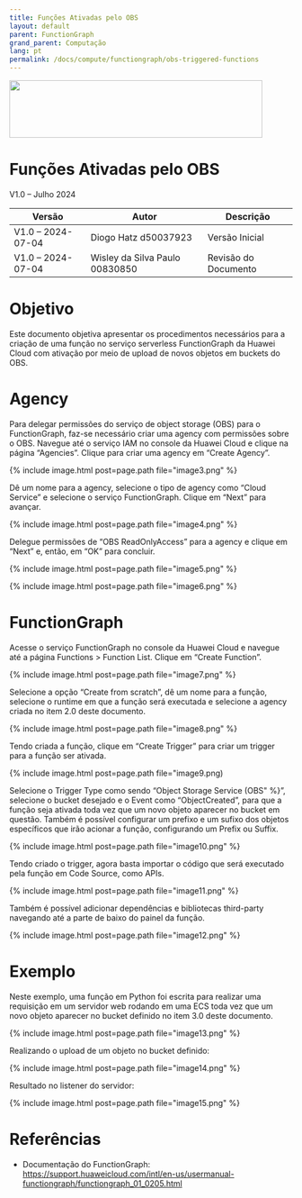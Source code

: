 ```yaml
---
title: Funções Ativadas pelo OBS
layout: default
parent: FunctionGraph
grand_parent: Computação
lang: pt
permalink: /docs/compute/functiongraph/obs-triggered-functions
---
```

<img width="450px" height="102px" src="https://console-static.huaweicloud.com/static/authui/20210202115135/public/custom/images/logo-en.svg">

# Funções Ativadas pelo OBS

V1.0 – Julho 2024

| **Versão**        | **Autor**                      | **Descrição**        |
| ----------------- | ------------------------------ | -------------------- |
| V1.0 – 2024-07-04 | Diogo Hatz d50037923           | Versão Inicial       |
| V1.0 – 2024-07-04 | Wisley da Silva Paulo 00830850 | Revisão do Documento |

# Objetivo

Este documento objetiva apresentar os procedimentos necessários para a
criação de uma função no serviço serverless FunctionGraph da Huawei
Cloud com ativação por meio de upload de novos objetos em buckets do
OBS.

# Agency

Para delegar permissões do serviço de object storage (OBS) para o
FunctionGraph, faz-se necessário criar uma agency com permissões sobre o
OBS. Navegue até o serviço IAM no console da Huawei Cloud e clique na
página “Agencies”. Clique para criar uma agency em “Create Agency”.

{% include image.html post=page.path file="image3.png" %}

Dê um nome para a agency, selecione o tipo de agency como “Cloud
Service” e selecione o serviço FunctionGraph. Clique em “Next” para
avançar.

{% include image.html post=page.path file="image4.png" %}

Delegue permissões de “OBS ReadOnlyAccess” para a agency e clique em
“Next” e, então, em “OK” para concluir.

{% include image.html post=page.path file="image5.png" %}

{% include image.html post=page.path file="image6.png" %}

# FunctionGraph

Acesse o serviço FunctionGraph no console da Huawei Cloud e navegue até
a página Functions \> Function List. Clique em “Create Function”.

{% include image.html post=page.path file="image7.png" %}

Selecione a opção “Create from scratch”, dê um nome para a função,
selecione o runtime em que a função será executada e selecione a agency
criada no item 2.0 deste documento.

{% include image.html post=page.path file="image8.png" %}

Tendo criada a função, clique em “Create Trigger” para criar um trigger
para a função ser ativada.

{% include image.html post=page.path file="image9.png)

Selecione o Trigger Type como sendo “Object Storage Service (OBS" %}”,
selecione o bucket desejado e o Event como “ObjectCreated”, para que a
função seja ativada toda vez que um novo objeto aparecer no bucket em
questão. Também é possível configurar um prefixo e um sufixo dos objetos
específicos que irão acionar a função, configurando um Prefix ou Suffix.

{% include image.html post=page.path file="image10.png" %}

Tendo criado o trigger, agora basta importar o código que será executado
pela função em Code Source, como APIs.

{% include image.html post=page.path file="image11.png" %}

Também é possível adicionar dependências e bibliotecas third-party
navegando até a parte de baixo do painel da função.

{% include image.html post=page.path file="image12.png" %}

# Exemplo

Neste exemplo, uma função em Python foi escrita para realizar uma
requisição em um servidor web rodando em uma ECS toda vez que um novo
objeto aparecer no bucket definido no item 3.0 deste documento.

{% include image.html post=page.path file="image13.png" %}

Realizando o upload de um objeto no bucket definido:

{% include image.html post=page.path file="image14.png" %}

Resultado no listener do servidor:

{% include image.html post=page.path file="image15.png" %}

# Referências

  - Documentação do FunctionGraph:
    <https://support.huaweicloud.com/intl/en-us/usermanual-functiongraph/functiongraph_01_0205.html>

